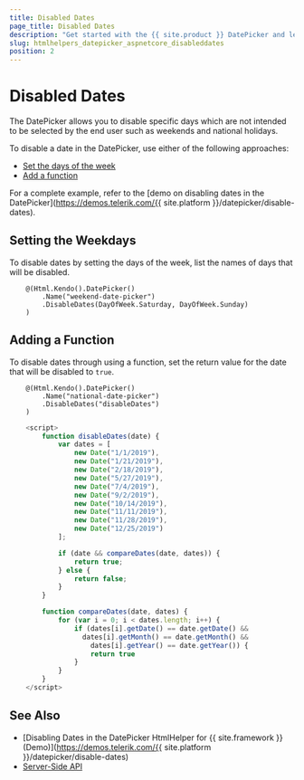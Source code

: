 ```yaml
---
title: Disabled Dates
page_title: Disabled Dates
description: "Get started with the {{ site.product }} DatePicker and learn how to disable specific dates in the widget."
slug: htmlhelpers_datepicker_aspnetcore_disableddates
position: 2
---
```


# Disabled Dates

The DatePicker allows you to disable specific days which are not intended to be selected by the end user such as weekends and national holidays.

To disable a date in the DatePicker, use either of the following approaches:
* [Set the days of the week](#setting-the-weekdays)
* [Add a function](#adding-a-function)

For a complete example, refer to the [demo on disabling dates in the DatePicker](https://demos.telerik.com/{{ site.platform }}/datepicker/disable-dates).

## Setting the Weekdays

To disable dates by setting the days of the week, list the names of days that will be disabled.

```HtmlHelper
    @(Html.Kendo().DatePicker()
        .Name("weekend-date-picker")
        .DisableDates(DayOfWeek.Saturday, DayOfWeek.Sunday)
    )
```

## Adding a Function

To disable dates through using a function, set the return value for the date that will be disabled to `true`.

```HtmlHelper
    @(Html.Kendo().DatePicker()
        .Name("national-date-picker")
        .DisableDates("disableDates")
    )
```
```JavaScript
    <script>
        function disableDates(date) {
            var dates = [
                new Date("1/1/2019"),
                new Date("1/21/2019"),
                new Date("2/18/2019"),
                new Date("5/27/2019"),
                new Date("7/4/2019"),
                new Date("9/2/2019"),
                new Date("10/14/2019"),
                new Date("11/11/2019"),
                new Date("11/28/2019"),
                new Date("12/25/2019")
            ];

            if (date && compareDates(date, dates)) {
                return true;
            } else {
                return false;
            }
        }

        function compareDates(date, dates) {
            for (var i = 0; i < dates.length; i++) {
                if (dates[i].getDate() == date.getDate() &&
                  dates[i].getMonth() == date.getMonth() &&
                    dates[i].getYear() == date.getYear()) {
                    return true
                }
            }
        }
    </script>
```

## See Also

* [Disabling Dates in the DatePicker HtmlHelper for {{ site.framework }} (Demo)](https://demos.telerik.com/{{ site.platform }}/datepicker/disable-dates)
* [Server-Side API](/api/datepicker)
